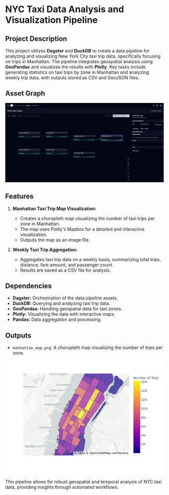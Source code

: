 # NYC Taxi Data Analysis and Visualization Pipeline

## Project Description
This project utilizes **Dagster** and **DuckDB** to create a data pipeline for analyzing and visualizing New York City taxi trip data, specifically focusing on trips in Manhattan. The pipeline integrates geospatial analysis using **GeoPandas** and visualizes the results with **Plotly**. Key tasks include generating statistics on taxi trips by zone in Manhattan and analyzing weekly trip data, with outputs stored as CSV and GeoJSON files.

## Asset Graph

![Asset graph](asset_graph.png)

## Features

1. **Manhattan Taxi Trip Map Visualization:**
   - Creates a choropleth map visualizing the number of taxi trips per zone in Manhattan.
   - The map uses Plotly's Mapbox for a detailed and interactive visualization.
   - Outputs the map as an image file.

3. **Weekly Taxi Trip Aggregation:**
   - Aggregates taxi trip data on a weekly basis, summarizing total trips, distance, fare amount, and passenger count.
   - Results are saved as a CSV file for analysis.

## Dependencies
- **Dagster:** Orchestration of the data pipeline assets.
- **DuckDB:** Querying and analyzing taxi trip data.
- **GeoPandas:** Handling geospatial data for taxi zones.
- **Plotly:** Visualizing the data with interactive maps.
- **Pandas:** Data aggregation and processing.

## Outputs
- `manhattan_map.png`: A choropleth map visualizing the number of trips per zone.

![Output](dagster_university/data/outputs/manhattan_map.png)

This pipeline allows for robust geospatial and temporal analysis of NYC taxi data, providing insights through automated workflows.
